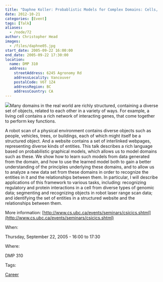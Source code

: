 ```yaml
---
title: "Daphne Koller: Probablistic Models for Complex Domains: Cells, Bodies and Webpages"
date: 2012-10-21
categories: [Event]
tags: [Talk]
aliases:
  - /node/72
author: Christopher Head
images:
  - /files/daphne05.jpg
start_date: 2005-09-22 16:00:00
end_date: 2005-09-22 17:30:00
location:
  name: DMP 310
  address:
    streetAddress: 6245 Agronomy Rd
    addressLocality: Vancouver
    postalCode: V6T 1Z4
    addressRegion: BC
    addressCountry: CA
---
```


![](/files/daphne05.jpg)Many domains in the real world are richly structured, containing a diverse set of objects, related to each other in a variety of ways. For example, a living cell contains a rich network of interacting genes, that come together to perform key functions.

A robot scan of a physical environment contains diverse objects such as people, vehicles, trees, or buildings, each of which might itself be a structured object. And a website contains a set of interlinked webpages, representing diverse kinds of entities. This talk describes a rich language based on probabilistic graphical models, which allows us to model domains such as these. We show how to learn such models from data generated from the domain, and how to use the learned model both to gain a better understanding of the principles underlying these domains, and to allow us to analyze a new data set from these domains in order to recognize the entities in it and the relationships between them. In particular, I will describe applications of this framework to various tasks, including: recognizing regulatory and protein interactions in a cell from diverse types of genomic data; segmenting and recognizing objects in robot laser range scan data; and identifying the set of entities in a structured website and the relationships between them.

More information: [http://www.cs.ubc.ca/events/seminars/csicics.shtml](http://www.cs.ubc.ca/events/seminars/csicics.shtml)

When:

Thursday, September 22, 2005 - 16:00 to 17:30

Where:

DMP 310

Tags:

[Career](/career)
